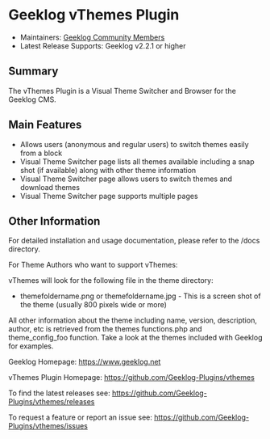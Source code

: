 # Geeklog vThemes Plugin

* Maintainers: [Geeklog Community Members](https://github.com/Geeklog-Plugins/autotags/graphs/contributors)
* Latest Release Supports: Geeklog v2.2.1 or higher

## Summary

The vThemes Plugin is a Visual Theme Switcher and Browser for the Geeklog CMS.

## Main Features

* Allows users (anonymous and regular users) to switch themes easily from a block 
* Visual Theme Switcher page lists all themes available including a snap shot (if available) along with other theme information
* Visual Theme Switcher page allows users to switch themes and download themes
* Visual Theme Switcher page supports multiple pages

## Other Information

For detailed installation and usage documentation, please refer to the /docs
directory.

For Theme Authors who want to support vThemes:

vThemes will look for the following file in the theme directory:
- themefoldername.png or themefoldername.jpg - This is a screen shot 
	of the theme (usually 800 pixels wide or more)

All other information about the theme including name, version, description, 
author, etc is retrieved from the themes functions.php and theme_config_foo 
function. Take a look at the themes included with Geeklog for examples.

Geeklog Homepage:
https://www.geeklog.net

vThemes Plugin Homepage:
https://github.com/Geeklog-Plugins/vthemes

To find the latest releases see:
https://github.com/Geeklog-Plugins/vthemes/releases

To request a feature or report an issue see: 
https://github.com/Geeklog-Plugins/vthemes/issues